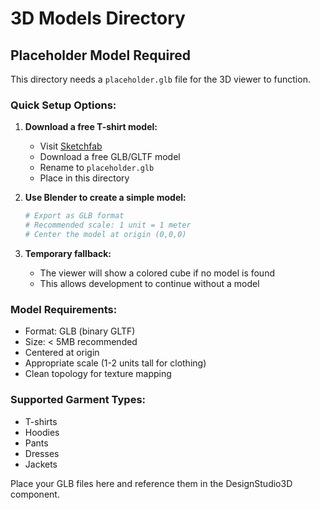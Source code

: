 # 3D Models Directory

## Placeholder Model Required

This directory needs a `placeholder.glb` file for the 3D viewer to function.

### Quick Setup Options:

1. **Download a free T-shirt model:**
   - Visit [Sketchfab](https://sketchfab.com/search?q=t-shirt&type=models&features=downloadable&sort_by=-likeCount)
   - Download a free GLB/GLTF model
   - Rename to `placeholder.glb`
   - Place in this directory

2. **Use Blender to create a simple model:**
   ```bash
   # Export as GLB format
   # Recommended scale: 1 unit = 1 meter
   # Center the model at origin (0,0,0)
   ```

3. **Temporary fallback:**
   - The viewer will show a colored cube if no model is found
   - This allows development to continue without a model

### Model Requirements:
- Format: GLB (binary GLTF)
- Size: < 5MB recommended
- Centered at origin
- Appropriate scale (1-2 units tall for clothing)
- Clean topology for texture mapping

### Supported Garment Types:
- T-shirts
- Hoodies
- Pants
- Dresses
- Jackets

Place your GLB files here and reference them in the DesignStudio3D component.

